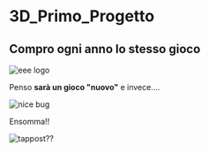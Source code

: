 # 3D_Primo_Progetto

## Compro ogni anno lo stesso gioco 

![eee logo](https://c.tenor.com/POOLezPLGXQAAAAM/ea-sports-e-ea-meme.gif)

Penso **sarà un gioco "nuovo"** e invece....

![nice bug](https://gif.fanpage.it/gif/58bb3ea9e4b06a43bc006460_1488666282012.gif) 

Ensomma!!

![tappost??](https://media0.giphy.com/media/QfyGKmszKdBT2/giphy.gif)




